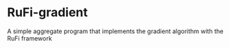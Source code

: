 # RuFi-gradient
A simple aggregate program that implements the gradient algorithm with the RuFi framework
